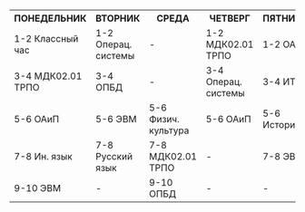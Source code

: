 <!DOCTYPE html>
<html lang="ru">

<head>
<meta charset="UTF-8">
<meta name="viewport" content="width=device-width, initial-scale=1.0">
<link rel="stylesheet" href="style.css">
<title>таблица</title>
</head>

<body>

<table style="
margin: 20px auto;
	width: 100%;
	max-width: 1000px;">
<tr>
     <th>ПОНЕДЕЛЬНИК</th>
     <th>ВТОРНИК</th>
     <th>СРЕДА</th>
	 <th>ЧЕТВЕРГ</th>
	 <th>ПЯТНИЦА</th>
	</tr>
  <tr class="bg-grey">
     <td>1-2 Классный час</td>
     <td>1-2 Операц. системы</td>
	 <td> - </td>
	 <td>1-2 МДК02.01 ТРПО</td>
	 <td>1-2 ОАиП</td>
	</tr>
  <tr class="bg-grey">
     <td>3-4 МДК02.01 ТРПО</td>
     <td>3-4 ОПБД</td>
	 <td> - </td>
	 <td>3-4 Операц. системы</td>
	 <td>3-4 ИТ </td>
	</tr>
	  <tr class="bg-grey">
     <td>5-6 ОАиП</td>
     <td>5-6 ЭВМ</td>
	 <td>5-6 Физич. культура</td>
	 <td>5-6 ОАиП</td>
	 <td>5-6 История</td>
	</tr>
	  <tr class="bg-grey">
     <td>7-8 Ин. язык</td>
     <td>7-8 Русский язык</td>
	 <td>7-8 МДК02.01 ТРПО</td>
	 <td> - </td>
	 <td>7-8 ЭВМ </td>
	</tr>
	  <tr class="bg-grey">
     <td>9-10 ЭВМ</td>
     <td> - </td>
	 <td>9-10 ОПБД</td>
	 <td> - </td>
	 <td> - </td>
	</tr>
</table>
</body>
